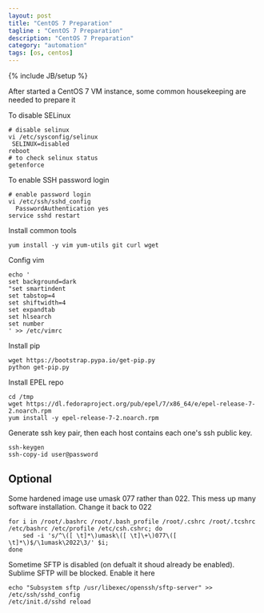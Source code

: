```yaml
---
layout: post
title: "CentOS 7 Preparation"
tagline : "CentOS 7 Preparation"
description: "CentOS 7 Preparation"
category: "automation"
tags: [os, centos]
---
```

{% include JB/setup %}

After started a CentOS 7 VM instance, some common housekeeping are needed to prepare it

To disable SELinux

```
# disable selinux
vi /etc/sysconfig/selinux
 SELINUX=disabled
reboot
# to check selinux status
getenforce
```

To enable SSH password login

```
# enable password login
vi /etc/ssh/sshd_config
  PasswordAuthentication yes
service sshd restart
```

Install common tools

```
yum install -y vim yum-utils git curl wget
```

Config vim

```
echo '
set background=dark
"set smartindent
set tabstop=4
set shiftwidth=4
set expandtab
set hlsearch
set number
' >> /etc/vimrc
```

Install pip

```
wget https://bootstrap.pypa.io/get-pip.py
python get-pip.py
```

Install EPEL repo

```
cd /tmp
wget https://dl.fedoraproject.org/pub/epel/7/x86_64/e/epel-release-7-2.noarch.rpm
yum install -y epel-release-7-2.noarch.rpm
```

Generate ssh key pair, then each host contains each one's ssh public key.

```
ssh-keygen
ssh-copy-id user@password
```

## Optional

Some hardened image use umask 077 rather than 022. This mess up many software installation. Change it back to 022

```
for i in /root/.bashrc /root/.bash_profile /root/.cshrc /root/.tcshrc /etc/bashrc /etc/profile /etc/csh.cshrc; do
    sed -i 's/^\([ \t]*\)umask\([ \t]\+\)077\([ \t]*\)$/\1umask\2022\3/' $i;
done
```

Sometime SFTP is disabled (on defualt it shoud already be enabled). Sublime SFTP will be blocked. Enable it here

```
echo "Subsystem sftp /usr/libexec/openssh/sftp-server" >> /etc/ssh/sshd_config
/etc/init.d/sshd reload
```

